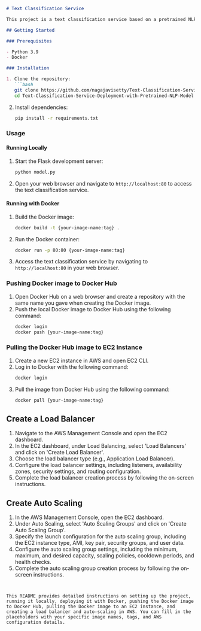 ```markdown
# Text Classification Service

This project is a text classification service based on a pretrained NLP model. It allows users to input a sentence and a list of labels, and it returns the predicted label for the input sentence.

## Getting Started

### Prerequisites

- Python 3.9
- Docker

### Installation

1. Clone the repository:
   ```bash
   git clone https://github.com/nagajavisetty/Text-Classification-Service-Deployment-with-Pretrained-NLP-Model.git
   cd Text-Classification-Service-Deployment-with-Pretrained-NLP-Model
   ```

2. Install dependencies:
   ```bash
   pip install -r requirements.txt
   ```

### Usage

#### Running Locally

1. Start the Flask development server:
   ```bash
   python model.py
   ```

2. Open your web browser and navigate to `http://localhost:80` to access the text classification service.

#### Running with Docker

1. Build the Docker image:
   ```bash
   docker build -t {your-image-name:tag} .
   ```

2. Run the Docker container:
   ```bash
   docker run -p 80:80 {your-image-name:tag}
   ```

3. Access the text classification service by navigating to `http://localhost:80` in your web browser.

### Pushing Docker image to Docker Hub

1. Open Docker Hub on a web browser and create a repository with the same name you gave when creating the Docker image.
2. Push the local Docker image to Docker Hub using the following command:
   ```bash
   docker login
   docker push {your-image-name:tag}
   ```

### Pulling the Docker Hub image to EC2 Instance

1. Create a new EC2 instance in AWS and open EC2 CLI.
2. Log in to Docker with the following command:
   ```bash
   docker login
   ```
3. Pull the image from Docker Hub using the following command:
   ```bash
   docker pull {your-image-name:tag}
   ```

## Create a Load Balancer

1. Navigate to the AWS Management Console and open the EC2 dashboard.
2. In the EC2 dashboard, under Load Balancing, select 'Load Balancers' and click on 'Create Load Balancer'.
3. Choose the load balancer type (e.g., Application Load Balancer).
4. Configure the load balancer settings, including listeners, availability zones, security settings, and routing configuration.
5. Complete the load balancer creation process by following the on-screen instructions.

## Create Auto Scaling

1. In the AWS Management Console, open the EC2 dashboard.
2. Under Auto Scaling, select 'Auto Scaling Groups' and click on 'Create Auto Scaling Group'.
3. Specify the launch configuration for the auto scaling group, including the EC2 instance type, AMI, key pair, security groups, and user data.
4. Configure the auto scaling group settings, including the minimum, maximum, and desired capacity, scaling policies, cooldown periods, and health checks.
5. Complete the auto scaling group creation process by following the on-screen instructions.

``` 


This README provides detailed instructions on setting up the project, running it locally, deploying it with Docker, pushing the Docker image to Docker Hub, pulling the Docker image to an EC2 instance, and creating a load balancer and auto-scaling in AWS. You can fill in the placeholders with your specific image names, tags, and AWS configuration details.
